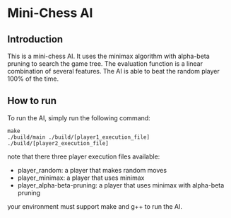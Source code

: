 # Mini-Chess AI
## Introduction

This is a mini-chess AI. It uses the minimax algorithm with alpha-beta pruning to search the game tree. The evaluation function is a linear combination of several features. The AI is able to beat the random player 100% of the time.

## How to run

To run the AI, simply run the following command:

```
make
./build/main ./build/[player1_execution_file] ./build/[player2_execution_file]
```

note that there three player execution files available:

- player_random: a player that makes random moves
- player_minimax: a player that uses minimax 
- player_alpha-beta-pruning: a player that uses minimax with alpha-beta pruning

your environment must support make and g++ to run the AI.
